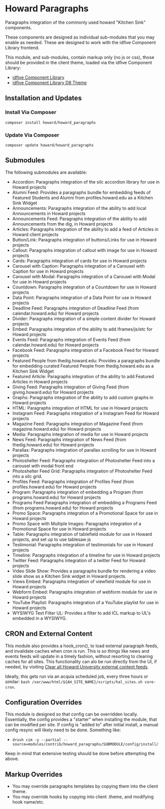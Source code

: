 # Howard Paragraphs

Paragraphs integration of the commonly used howard "Kitchen Sink" components.

These components are designed as individual sub-modules that you may enable as needed. These are designed to work with the idfive Component Library frontend.

This module, and sub-modules, contain markup only (no js or css), those should be provided in the client theme, loaded via the idfive Component Library:

- [idfive Component Library](https://bitbucket.org/idfivellc/idfive-component-library)
- [idfive Component Library D8 Theme](https://bitbucket.org/idfivellc/idfive-component-library-d8-theme)

## Installation and Updates

### Install Via Composer

`composer install howard/howard_paragraphs`

### Update Via Composer

`composer update howard/howard_paragraphs`

## Submodules

The following submodules are available:

- Accordion: Paragraphs integration of the silc accordion library for use in Howard projects
- Alumni Feed: Provides a paragraphs bundle for embedding feeds of Featured Students and Alumni from profiles.howard.edu as a Kitchen Sink Widget
- Announcements: Paragraphs integration of the ability to add local Announcements in Howard projects
- Announcements Feed: Paragraphs integration of the ability to add Announcements from the dig, in Howard projects
- Articles: Paragraphs integration of the ability to add a feed of Articles in Howard client projects
- Button/Link: Paragraphs integration of buttons/Links for use in Howard projects
- Callout: Paragraphs integration of callout with image for use in Howard projects
- Cards: Paragraphs integration of cards for use in Howard projects
- Carousel with Caption: Paragraphs integration of a Carousel with Caption for use in Howard projects
- Carousel with Modal: Paragraphs integration of a Carousel with Modal for use in Howard projects
- Countdown: Paragraphs integration of a Countdown for use in Howard projects
- Data Point: Paragraphs integration of a Data Point for use in Howard projects
- Deadline Feed: Paragraphs integration of Deadline Feed (from calendar.howard.edu) for Howard projects
- Divider: Paragraphs integration of a simple content divider for Howard projects
- Embed: Paragraphs integration of the ability to add iframes/js/etc for Howard projects
- Events Feed: Paragraphs integration of Events Feed (from calendar.howard.edu) for Howard projects
- Facebook Feed: Paragraphs integration of a Facebook Feed for Howard projects
- Featured People from thedig.howard.edu: Provides a paragraphs bundle for embedding curated Featured People from thedig.howard.edu as a Kitchen Sink Widget
- Featured Article: Paragraphs integration of the ability to add Featured Articles in Howard projects
- Giving Feed: Paragraphs integration of Giving Feed (from giving.howard.edu) for Howard projects
- Graphs: Paragraphs integration of the ability to add custom graphs in Howard projects
- HTML: Paragraphs integration of HTML for use in Howard projects
- Instagram Feed: Paragraphs integration of a Instagram Feed for Howard projects
- Magazine Feed: Paragraphs integration of Magazine Feed (from magazine.howard.edu) for Howard projects
- Media: Paragraphs integration of media for use in Howard projects
- News Feed: Paragraphs integration of News Feed (from thedig.howard.edu) for Howard projects
- Parallax: Paragraphs integration of parallax scrolling for use in Howard projects
- Photoshelter Feed: Paragraphs integration of Photoshelter Feed into a carousel with modal front end
- Photoshelter Feed Grid: Paragraphs integration of Photoshelter Feed into a silc grid.
- Profiles Feed: Paragraphs integration of Profiles Feed (from profiles.howard.edu) for Howard projects
- Program: Paragraphs integration of embedding a Program (from programs.howard.edu) for Howard projects
- Programs Feed Paragraphs integration of embedding a Programs Feed (from programs.howard.edu) for Howard projects
- Promo Space: Paragraphs integration of a Promotional Space for use in Howard projects
- Promo Space with Multiple Images: Paragraphs integration of a Promotional Space for use in Howard projects
- Table: Paragraphs integration of tablefield module for use in Howard projects, and set up to use tablesaw js
- Testimonial: Paragraphs integration of testimonials for use in Howard projects
- Timeline: Paragraphs integration of a timeline for use in Howard projects
- Twitter Feed: Paragraphs integration of a twitter Feed for Howard projects
- Video Slide Show: Provides a paragraphs bundle for rendering a video slide show as a Kitchen Sink widget in Howard projects.
- Views Embed: Paragraphs integration of viewfield module for use in Howard projects
- Webform Embed: Paragraphs integration of webform module for use in Howard projects
- YouTube Playlist: Paragraphs integration of a YouTube playlist for use in Howard projects
- WYSIWYG Text Filter UL: Provides a filter to add ICL markup to UL's embedded in a WYSIWYG.

## CRON and External Content

This module also provides a hook_cron(), to load external paragraph feeds, and invalidate caches when cron is run. This is so things like news and events feeds will update in a timely fashion, without resorting to clearing caches for all sites. This functionality can alo be run directly from the UI, if needed, by visiting [Clear all Howard University external content feeds](/admin/config/clear_howard_external_content).

Ideally, this gets run via an acquia scheduled job, every three hours or similar: `bash /var/www/html/${AH_SITE_NAME}/scripts/hal_sites.sh core-cron`.

## Configuration Overrides

This module is designed so that config can be overridden locally. Essentially, the config provides a "starter" when installing the module, that can be modified per site. If config is "added to" after initial install, a manual config resync will likely need to be done. Something like:

- `drush cim -y --partial --source=modules/contrib/howard_paragraphs/SUBMODULE/config/install/`

Keep in mind that extensive testing should be done before attempting the above.

## Markup Overrides

- You may override paragraphs templates by copying them into the client theme.
- You may override hooks by copying into client .theme, and modifying hook name/etc.
